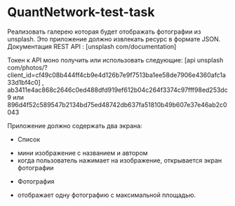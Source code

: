 # QuantNetwork-test-task

Реализовать галерею которая будет отображать фотографии из unsplash. Это приложение должно извлекать ресурс в формате JSON.
Документация REST API :
[unsplash com/documentation]
 
Токен к API моно получить или использовать следующие:  [api unsplash com/photos/?client_id=cf49c08b444ff4cb9e4d126b7e9f7513ba1ee58de7906e4360afc1a33d1bf4c0] , ab3411e4ac868c2646c0ed488dfd919ef612b04c264f3374c97fff98ed253dc9 или 896d4f52c589547b2134bd75ed48742db637fa51810b49b607e37e46ab2c0043
 
Приложение должно содержать два экрана:
* Список
- мини изображение с названием и автором
- когда пользователь нажимает на изображение, открывается экран фотографии 
* Фотография
- отображает одну фотографию с максимальной площадью.

